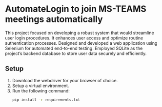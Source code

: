 # AutomateLogin to join MS-TEAMS meetings automatically
This project focused on developing a robust system that would streamline user login procedures. It 
enhances user access and optimize routine authentication processes.
Designed and developed a web application using Selenium for automated end-to-end testing. 
Employed SQLite as the project’s backend database to store user data securely and efficiently. 

## Setup

1. Download the webdriver for your browser of choice.
2. Setup a virtual environment.
3. Run the following command:
   ```bash
   pip install -r requirements.txt 
   ```
